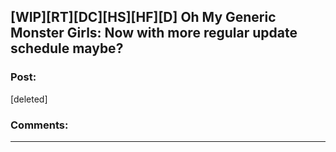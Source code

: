 ## [WIP][RT][DC][HS][HF][D] Oh My Generic Monster Girls: Now with more regular update schedule maybe?

### Post:

[deleted]

### Comments:

---

